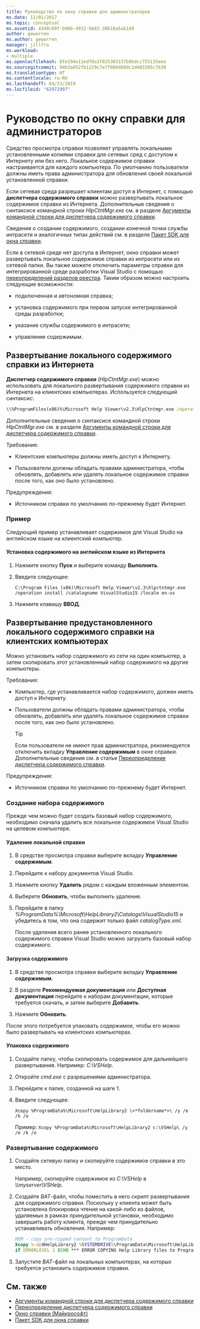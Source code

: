 ```yaml
---
title: Руководство по окну справки для администраторов
ms.date: 11/01/2017
ms.topic: conceptual
ms.assetid: 4340c69f-b96b-4932-bb82-38b16a5ab149
author: gewarren
ms.author: gewarren
manager: jillfra
ms.workload:
- multiple
ms.openlocfilehash: 8fe194e11edf0a3f825303137b9bdcc755135eee
ms.sourcegitcommit: 94b3a052fb1229c7e7f8804b09c1d403385c7630
ms.translationtype: HT
ms.contentlocale: ru-RU
ms.lasthandoff: 04/23/2019
ms.locfileid: "62972997"
---
```

# <a name="help-viewer-administrator-guide"></a>Руководство по окну справки для администраторов

Средство просмотра справки позволяет управлять локальными установленными копиями справки для сетевых сред с доступом к Интернету или без него. Локальное содержимое справки настраивается для каждого компьютера. По умолчанию пользователи должны иметь права администратора для обновления своей локальной установленной справки.

Если сетевая среда разрешает клиентам доступ в Интернет, с помощью **диспетчера содержимого справки** можно развертывать локальное содержимое справки из Интернета. Дополнительные сведения о синтаксисе командной строки *HlpCtntMgr.exe* см. в разделе [Аргументы командной строки для диспетчера содержимого справки](../help-viewer/command-line-arguments.md).

Сведения о создании содержимого, создании конечной точки службы интрасети и аналогичных типах действий см. в разделе [Пакет SDK для окна справки](../extensibility/internals/microsoft-help-viewer-sdk.md).

Если в сетевой среде нет доступа в Интернет, окно справки может развертывать локальное содержимое справки из интрасети или из сетевой папки. Вы также можете отключить параметры справки для интегрированной среде разработки Visual Studio с помощью [переопределений разделов реестра](../help-viewer/behavior-overrides.md). Таким образом можно настроить следующие возможности:

- подключенная и автономная справка;

- установка содержимого при первом запуске интегрированной среды разработки;

- указание службы содержимого в интрасети;

- управление содержимым.

## <a name="deploy-local-help-content-from-the-internet"></a>Развертывание локального содержимого справки из Интернета

**Диспетчер содержимого справки** (*HlpCtntMgr.exe*) можно использовать для локального развертывания содержимого справки из Интернета на клиентских компьютерах. Используется следующий синтаксис:

```cmd
\\%ProgramFiles(x86)%\Microsoft Help Viewer\v2.3\HlpCtntmgr.exe /operation \<*name*> /catalogname \<*catalog name*> /locale \<*locale*>
```

Дополнительные сведения о синтаксисе командной строки *HlpCtntMgr.exe* см. в разделе [Аргументы командной строки для диспетчера содержимого справки](../help-viewer/command-line-arguments.md).

Требования:

- Клиентские компьютеры должны иметь доступ к Интернету.

- Пользователи должны обладать правами администратора, чтобы обновлять, добавлять или удалять локальное содержимое справки после того, как оно было установлено.

Предупреждения:

- Источником справки по умолчанию по-прежнему будет Интернет.

### <a name="example"></a>Пример

Следующий пример устанавливает содержимое для Visual Studio на английском языке на клиентский компьютер.

#### <a name="to-install-english-content-from-the-internet"></a>Установка содержимого на английском языке из Интернета

1. Нажмите кнопку **Пуск** и выберите команду **Выполнить**.

2. Введите следующее:

     `C:\Program Files (x86)\Microsoft Help Viewer\v2.3\hlpctntmgr.exe /operation install /catalogname VisualStudio15 /locale en-us`

3. Нажмите клавишу **ВВОД**.

## <a name="deploy-pre-installed-local-help-content-on-client-computers"></a>Развертывание предустановленного локального содержимого справки на клиентских компьютерах

Можно установить набор содержимого из сети на один компьютер, а затем скопировать этот установленный набор содержимого на другие компьютеры.

Требования:

- Компьютер, где устанавливается набор содержимого, должен иметь доступ к Интернету.

- Пользователи должны обладать правами администратора, чтобы обновлять, добавлять или удалять локальное содержимое справки после того, как оно было установлено.

    > [!TIP]
    > Если пользователи не имеют прав администратора, рекомендуется отключить вкладку **Управление содержимым** в окне справки. Дополнительные сведения см. в статье [Переопределение диспетчера содержимого справки](../help-viewer/behavior-overrides.md).

Предупреждения:

- Источником справки по умолчанию по-прежнему будет Интернет.

### <a name="create-the-content-set"></a>Создание набора содержимого

Прежде чем можно будет создать базовый набор содержимого, необходимо сначала удалить все локальное содержимое Visual Studio на целевом компьютере.

#### <a name="to-uninstall-local-help"></a>Удаление локальной справки

1. В средстве просмотра справки выберите вкладку **Управление содержимым**.

2. Перейдите к набору документов Visual Studio.

3. Нажмите кнопку **Удалить** рядом с каждым вложенным элементом.

4. Выберите **Обновить**, чтобы выполнить удаление.

5. Перейдите в папку *%ProgramData%\Microsoft\HelpLibrary2\Catalogs\VisualStudio15* и убедитесь в том, что она содержит только файл *catalogType.xml*.

   После удаления всего ранее установленного локального содержимого справки Visual Studio можно загрузить базовый набор содержимого.

#### <a name="to-download-the-content"></a>Загрузка содержимого

1. В средстве просмотра справки выберите вкладку **Управление содержимым**.

2. В разделе **Рекомендуемая документация** или **Доступная документация** перейдите к наборам документации, которые требуется скачать, и затем выберите **Добавить**.

3. Нажмите **Обновить**.

После этого потребуется упаковать содержимое, чтобы его можно было развертывать на клиентских компьютерах.

#### <a name="to-package-the-content"></a>Упаковка содержимого

1. Создайте папку, чтобы скопировать содержимое для дальнейшего развертывания. Например: *C:\VSHelp*.

2. Откройте *cmd.exe* с разрешениями администратора.

3. Перейдите к папке, созданной на шаге 1.

4. Введите следующее:

     `Xcopy %ProgramData%\Microsoft\HelpLibrary2 \<*foldername*>\ /y /e /k /o`

     Пример: `Xcopy %ProgramData%\Microsoft\HelpLibrary2 c:\VSHelp\ /y /e /k /o`

### <a name="deploy-the-content"></a>Развертывание содержимого

1. Создайте сетевую папку и скопируйте содержимое справки в это место.

     Например, скопируйте содержимое из *C:\VSHelp* в *\\\myserver\VSHelp*.

2. Создайте *BAT*-файл, чтобы поместить в него скрипт развертывания для содержимого справки. Поскольку у клиента может быть установлена блокировка чтения на какой-либо из файлов, удаляемых в рамках принудительной установки, необходимо завершить работу клиента, прежде чем принудительно устанавливать обновления. Например:

    ```cmd
    REM - copy pre-ripped content to ProgramData
    Xcopy %~dp0HelpLibrary2 %SYSTEMDRIVE%\ProgramData\Microsoft\HelpLibrary2\ /y /e /k /o
    if ERRORLEVEL 1 ECHO *** ERROR COPYING Help Library files to ProgramData (%ERRORLEVEL%)
    ```

3. Запустите *BAT*-файл на локальных компьютерах, на которых требуется установить содержимое справки.

## <a name="see-also"></a>См. также

- [Аргументы командной строки для диспетчера содержимого справки](../help-viewer/command-line-arguments.md)
- [Переопределение диспетчера содержимого справки](../help-viewer/behavior-overrides.md)
- [Окно справки (Майкрософт)](../help-viewer/overview.md)
- [Пакет SDK для окна справки](../extensibility/internals/microsoft-help-viewer-sdk.md)
